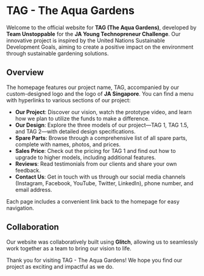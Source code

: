 # TAG - The Aqua Gardens

Welcome to the official website for **TAG (The Aqua Gardens)**, developed by **Team Unstoppable** for the **JA Young Technopreneur Challenge**. Our innovative project is inspired by the United Nations Sustainable Development Goals, aiming to create a positive impact on the environment through sustainable gardening solutions.

## Overview

The homepage features our project name, TAG, accompanied by our custom-designed logo and the logo of **JA Singapore**. You can find a menu with hyperlinks to various sections of our project:

- **Our Project**: Discover our vision, watch the prototype video, and learn how we plan to utilize the funds to make a difference.
- **Our Design**: Explore the three models of our project—TAG 1, TAG 1.5, and TAG 2—with detailed design specifications.
- **Spare Parts**: Browse through a comprehensive list of all spare parts, complete with names, photos, and prices.
- **Sales Price**: Check out the pricing for TAG 1 and find out how to upgrade to higher models, including additional features.
- **Reviews**: Read testimonials from our clients and share your own feedback.
- **Contact Us**: Get in touch with us through our social media channels (Instagram, Facebook, YouTube, Twitter, LinkedIn), phone number, and email address.

Each page includes a convenient link back to the homepage for easy navigation.

## Collaboration

Our website was collaboratively built using **Glitch**, allowing us to seamlessly work together as a team to bring our vision to life.

Thank you for visiting TAG - The Aqua Gardens! We hope you find our project as exciting and impactful as we do.
